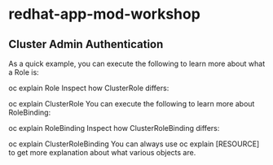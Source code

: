 # redhat-app-mod-workshop

## Cluster Admin Authentication
As a quick example, you can execute the following to learn more about what a Role is:

oc explain Role
Inspect how ClusterRole differs:

oc explain ClusterRole
You can execute the following to learn more about RoleBinding:

oc explain RoleBinding
Inspect how ClusterRoleBinding differs:

oc explain ClusterRoleBinding
You can always use oc explain [RESOURCE] to get more explanation about what various objects are.
